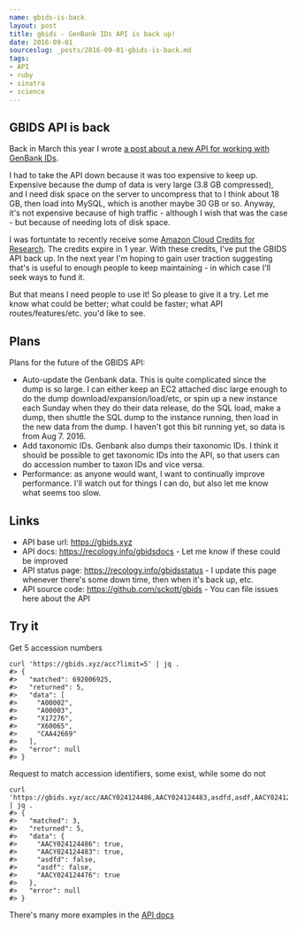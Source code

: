 ```yaml
---
name: gbids-is-back
layout: post
title: gbids - GenBank IDs API is back up!
date: 2016-09-01
sourceslug: _posts/2016-09-01-gbids-is-back.md
tags:
- API
- ruby
- sinatra
- science
---
```


## GBIDS API is back

Back in March this year I wrote [a post about a new API for working with GenBank IDs](https://recology.info/2016/03/genbank-ids/).

I had to take the API down because it was too expensive to keep up. Expensive because the dump of data is very large (3.8 GB compressed), and I need disk space on the server to uncompress that to I think about 18 GB, then load into MySQL, which is another maybe 30 GB or so. Anyway, it's not expensive because of high traffic - although I wish that was the case - but because of needing lots of disk space.

I was fortuntate to recently receive some [Amazon Cloud Credits for Research](https://aws.amazon.com/research-credits/). The credits expire in 1 year. With these credits, I've put the GBIDS API back up. In the next year I'm hoping to gain user traction suggesting that's is useful to enough people to keep maintaining - in which case I'll seek ways to fund it.

But that means I need people to use it!  So please to give it a try. Let me know what could be better; what could be faster; what API routes/features/etc. you'd like to see.

## Plans

Plans for the future of the GBIDS API:

* Auto-update the Genbank data. This is quite complicated since the dump is so large. I can either keep an EC2 attached disc large enough to do the dump download/expansion/load/etc, or spin up a new instance each Sunday when they do their data release, do the SQL load, make a dump, then shuttle the SQL dump to the instance running, then load in the new data from the dump. I haven't got this bit running yet, so data is from Aug 7. 2016.
* Add taxonomic IDs. Genbank also dumps their taxonomic IDs. I think it should be possible to get taxonomic IDs into the API, so that users can do accession number to taxon IDs and vice versa.
* Performance: as anyone would want, I want to continually improve performance. I'll watch out for things I can do, but also let me know what seems too slow.

## Links

* API base url: <https://gbids.xyz>
* API docs: <https://recology.info/gbidsdocs> - Let me know if these could be improved
* API status page: <https://recology.info/gbidsstatus> - I update this page whenever there's some down time, then when it's back up, etc.
* API source code: <https://github.com/sckott/gbids> - You can file issues here about the API

## Try it

Get 5 accession numbers

```
curl 'https://gbids.xyz/acc?limit=5' | jq .
#> {
#>   "matched": 692006925,
#>   "returned": 5,
#>   "data": [
#>     "A00002",
#>     "A00003",
#>     "X17276",
#>     "X60065",
#>     "CAA42669"
#>   ],
#>   "error": null
#> }
```

Request to match accession identifiers, some exist, while some do not

```
curl 'https://gbids.xyz/acc/AACY024124486,AACY024124483,asdfd,asdf,AACY024124476' | jq .
#> {
#>   "matched": 3,
#>   "returned": 5,
#>   "data": {
#>     "AACY024124486": true,
#>     "AACY024124483": true,
#>     "asdfd": false,
#>     "asdf": false,
#>     "AACY024124476": true
#>   },
#>   "error": null
#> }
```

There's many more examples in the [API docs](https://recology.info/gbidsdocs)
